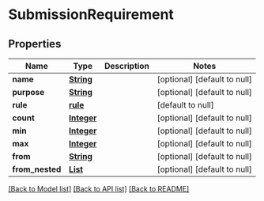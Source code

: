 # SubmissionRequirement
## Properties

Name | Type | Description | Notes
------------ | ------------- | ------------- | -------------
**name** | [**String**](string.md) |  | [optional] [default to null]
**purpose** | [**String**](string.md) |  | [optional] [default to null]
**rule** | [**rule**](rule.md) |  | [default to null]
**count** | [**Integer**](integer.md) |  | [optional] [default to null]
**min** | [**Integer**](integer.md) |  | [optional] [default to null]
**max** | [**Integer**](integer.md) |  | [optional] [default to null]
**from** | [**String**](string.md) |  | [optional] [default to null]
**from\_nested** | [**List**](items.md) |  | [optional] [default to null]

[[Back to Model list]](../README.md#documentation-for-models) [[Back to API list]](../README.md#documentation-for-api-endpoints) [[Back to README]](../README.md)

